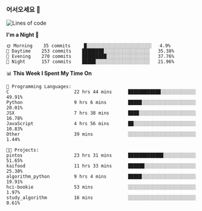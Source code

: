 ### 어서오세요 👋

<!--START_SECTION:waka-->
![Lines of code](https://img.shields.io/badge/From%20Hello%20World%20I%27ve%20Written-374278%20lines%20of%20code-blue)

**I'm a Night 🦉** 

```text
🌞 Morning    35 commits     █░░░░░░░░░░░░░░░░░░░░░░░░   4.9% 
🌆 Daytime    253 commits    ████████░░░░░░░░░░░░░░░░░   35.38% 
🌃 Evening    270 commits    █████████░░░░░░░░░░░░░░░░   37.76% 
🌙 Night      157 commits    █████░░░░░░░░░░░░░░░░░░░░   21.96%

```


📊 **This Week I Spent My Time On** 

```text
💬 Programming Languages: 
C                        22 hrs 44 mins      ████████████░░░░░░░░░░░░░   49.91% 
Python                   9 hrs 6 mins        █████░░░░░░░░░░░░░░░░░░░░   20.01% 
JSX                      7 hrs 38 mins       ████░░░░░░░░░░░░░░░░░░░░░   16.78% 
JavaScript               4 hrs 56 mins       ██░░░░░░░░░░░░░░░░░░░░░░░   10.83% 
Other                    39 mins             ░░░░░░░░░░░░░░░░░░░░░░░░░   1.44%

🐱‍💻 Projects: 
pintos                   23 hrs 31 mins      █████████████░░░░░░░░░░░░   51.65% 
kaifood                  11 hrs 33 mins      ██████░░░░░░░░░░░░░░░░░░░   25.38% 
algorithm_python         9 hrs 4 mins        █████░░░░░░░░░░░░░░░░░░░░   19.91% 
hci-bookie               53 mins             ░░░░░░░░░░░░░░░░░░░░░░░░░   1.97% 
study_algorithm          16 mins             ░░░░░░░░░░░░░░░░░░░░░░░░░   0.61%

```


<!--END_SECTION:waka-->
